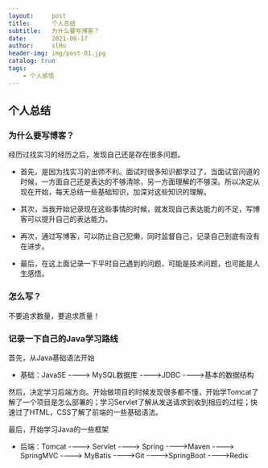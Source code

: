 ```yaml
---
layout:     post
title:      个人总结
subtitle:   为什么要写博客？
date:       2021-06-17
author:     slHu
header-img: img/post-01.jpg
catalog: true
tags:
    - 个人感悟
---
```


## 个人总结


### 为什么要写博客？


经历过找实习的经历之后，发现自己还是存在很多问题。



- 首先，是因为找实习的出师不利。面试时很多知识都学过了，当面试官问道的时候，一方面自己还是表达的不够清除，另一方面理解的不够深。所以决定从现在开始，每天总结一些基础知识，加深对这些知识的理解。



- 其次，当我开始记录现在这些事情的时候，就发现自己表达能力的不足，写博客可以提升自己的表达能力。



- 再次，通过写博客，可以防止自己犯懒，同时监督自己，记录自己到底有没有在进步。



- 最后，在这上面记录一下平时自己遇到的问题，可能是技术问题，也可能是人生感悟。


### 怎么写？

不要追求数量，要追求质量！


### 记录一下自己的Java学习路线
首先，从Java基础语法开始



- 基础：JavaSE ----> MySQL数据库 ---->JDBC ---->基本的数据结构

然后，决定学习后端方向。开始做项目的时候发现很多都不懂，开始学Tomcat了解了一个项目是怎么部署的；学习Servlet了解从发送请求到收到相应的过程；快速过了HTML，CSS了解了前端的一些基础语法。

最后，开始学习Java的一些框架



- 后端：Tomcat ----> Servlet ----> Spring ---->Maven ----> SpringMVC ----> MyBatis ---->Git ---->SpringBoot ---->Redis